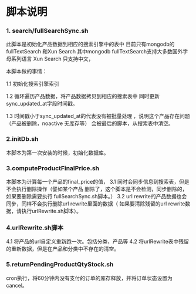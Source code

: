 脚本说明
========

### 1. search/fullSearchSync.sh

此脚本是初始化产品数据到相应的搜索引擎中的表中
目前只有mongodb的fullTextSearch 和Xun Search
其中mongodb fullTextSearch支持大多数国外字母系列语言
Xun Search 只支持中文，

本脚本做的事情：

1.1 初始化搜索引擎索引

1.2 循环遍历产品数据，将产品数据拷贝到相应的搜索表中
同时更新sync_updated_at字段时间戳。

1.3 时间戳小于sync_updated_at的代表没有被批量处理
，说明这个产品存在问题（产品被删除，noactive  无库存等）
会被最后的脚本，从搜索表中清空。

### 2.initDb.sh

本脚本为第一次安装的时候，初始化数据库。

### 3.computeProductFinalPrice.sh

本脚本为计算每一个产品的final_price的值，
3.1 同时会同步信息到搜索表，但是不会执行删除操作（譬如某个产品
删除了，这个脚本是不会检测，同步删除的，如果要删除需要执行 fullSearchSync.sh脚本。）
3.2 url rewrite的产品数据也会同步，同样不会执行删除url rewrite里面的数据（
如果要清除残留的url rewrite数据，请执行urlRewrite.sh脚本）。


### 4.urlRewrite.sh脚本

4.1 将产品的url自定义重新跑一次。包括分类，产品等
4.2 将urlRewrite表中残留的重新数据，但是在产品和分类中不存在的清空。

### 5.returnPendingProductQtyStock.sh
cron执行，将60分钟内没有支付的订单的库存释放，并将订单状态设置为cancel。



